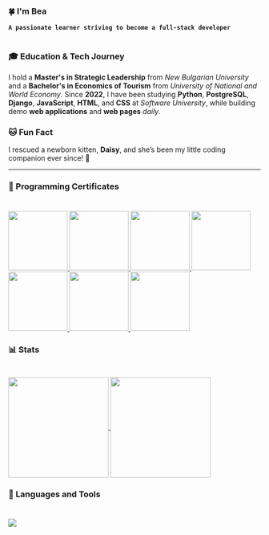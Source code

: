 ### 🍀 I'm Bea

**`A passionate learner striving to become a full-stack developer`**

#

### 🎓 **Education & Tech Journey**

I hold a **Master's in Strategic Leadership** from _New Bulgarian University_ and a **Bachelor's in Economics of Tourism** from _University of National and World Economy_. Since **2022**, I have been studying **Python**, **PostgreSQL**, **Django**, **JavaScript**, **HTML**, and **CSS** at _Software University_, while building demo **web applications** and **web pages** *daily*.

### 🐱 **Fun Fact**

I rescued a newborn kitten, **Daisy**, and she’s been my little coding companion ever since! 🐾

---

### 📜 Programming Certificates

#

<p align="left">
    <a href="https://certificate-link.com/cert3">
        <img src="https://res.cloudinary.com/dpgvbozrb/image/upload/v1743784909/htm-and-css_vpqxxa.png" width="118px" />
    </a> 
    <a href="https://certificate-link.com/cert3">
        <img src="https://res.cloudinary.com/dpgvbozrb/image/upload/v1743784909/python-orm_yhdxlc.png" width="118px" />
    </a> 
    <a href="https://certificate-link.com/cert3">
        <img src="https://res.cloudinary.com/dpgvbozrb/image/upload/v1743784909/postgre-sql_rriyf4.png" width="118px" />
    </a> 
    <a href="https://certificate-link.com/cert3">
        <img src="https://res.cloudinary.com/dpgvbozrb/image/upload/v1743784909/python-oop_m4xe1d.png" width="118px" />
    </a>
    <a href="https://certificate-link.com/cert3">
        <img src="https://res.cloudinary.com/dpgvbozrb/image/upload/v1743784910/python-advanced_nf2vyc.png" width="118px" />
    </a>
    <a href="https://certificate-link.com/cert2">
        <img src="https://res.cloudinary.com/dpgvbozrb/image/upload/v1743784909/programming-fundamentals_iled2h.png" width="118px" />
    </a>
    <a href="https://certificate-link.com/cert1">
        <img src="https://res.cloudinary.com/dpgvbozrb/image/upload/v1743784909/programming-basics_wdkqsq.png" width="118px" />
    </a>
    <br>
</p>


### 📊 Stats

#

<a href="https://github.com/anuraghazra/github-readme-stats">
  <img height=200 align="center" src="https://github-readme-stats.vercel.app/api?username=beatrisilieva&hide=stars,contribs&show=icons,prs_merged_percentage,prs_merged&theme=omni" />
</a>
<a href="https://github.com/anuraghazra/convoychat">
  <img height=200 align="center" src="https://github-readme-stats.vercel.app/api/top-langs/?username=beatrisilieva&layout=compact&langs_count=10&theme=omni&card_width=320&hide=Ruby" />
</a>

### 🧰 Languages and Tools

# 

<div align="left">
    <img src="https://skillicons.dev/icons?i=javascript,python,html,css,sass,react,express,django,nodejs,jest,postgresql,mongodb,vscode,pycharm,postman,aws,cloudflare,firebase,githubactions,docker,devto" />
</div>
